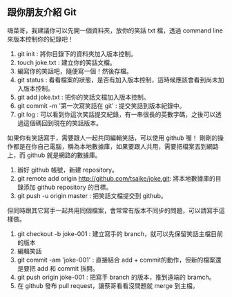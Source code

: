 ## 跟你朋友介紹 Git

嗨菜哥，我建議你可以先開一個資料夾，放你的笑話 txt 檔，透過 command line 來版本控制你的紀錄吧！

1. git init : 將你目錄下的資料夾加入版本控制。
2. touch joke.txt : 建立你的笑話文檔。
3. 編寫你的笑話吧，隨便寫一個！然後存檔。
4. git status : 看看檔案的狀態，是否有加入版本控制，這時候應該會看到尚未加入版本控制。
5. git add joke.txt : 把你的笑話文檔加入版本控制。
6. git commit -m '第一次寫笑話在 git' : 提交笑話到版本紀錄中。
7. git log : 可以看到你這次笑話提交紀錄，有一串很長的英數字碼，之後可以透過這個碼回到現在的笑話版本。

如果你有笑話寫手，需要跟人一起共同編輯笑話，可以使用 github 喔！
剛剛的操作都是在你自己電腦，稱為本地數據庫，如果要跟人共用，需要把檔案丟到網路上，而 github 就是網路的數據庫。

1. 辦好 github 帳號，新建 repository。
2. git remote add origin http://github.com/tsaike/joke.git: 將本地數據庫的目錄添加 github repository 的目標。
3. git push -u origin master : 把笑話文檔提交到 github。

但同時跟其它寫手一起共用同個檔案，會常常有版本不同步的問題，可以請寫手這樣做。

1. git checkout -b joke-001 : 建立寫手的 branch，就可以先保留笑話主檔目前的版本
2. 編輯笑話
3. git commit -am 'joke-001' : 直接結合 add + commit的動作，但新的檔案還是要把 add 和 commit 拆開。
4. git push origin joke-001 : 把寫手 branch 的版本，推到遠端的 bramch。
5. 在 github 發布 pull request，讓蔡哥看看沒問題就 merge 到主檔。